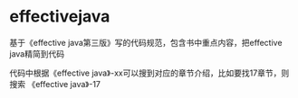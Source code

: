 # effectivejava
基于《effective java第三版》写的代码规范，包含书中重点内容，把effective java精简到代码

代码中根据《effective java》-xx可以搜到对应的章节介绍，比如要找17章节，则搜索
《effective java》-17